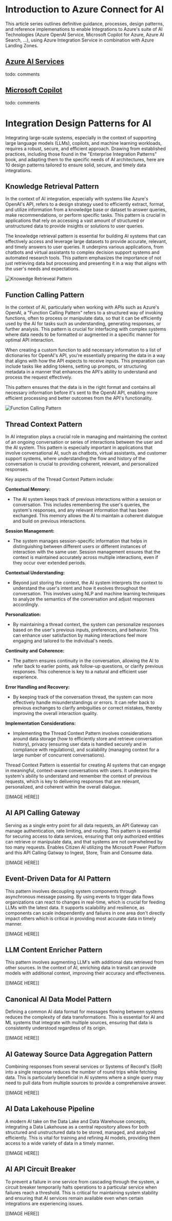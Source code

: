 # Introduction to Azure Connect for AI

This article series outlines definitive guidance, processes, design patterns, and reference implemenations to enable Integrations to Azure's suite of AI Technologies (Azure OpenAI Service, Microsoft Copilot for Azure, Azure AI Search, ...), using Azure Integration Service in combination with Azure Landing Zones. 

## [Azure AI Services](https://learn.microsoft.com/en-us/azure/ai-services/what-are-ai-services)

todo: comments

## [Microsoft Copilot](https://azure.microsoft.com/en-us/products/copilot )

todo: comments

# Integration Design Patterns for AI

Integrating large-scale systems, especially in the context of supporting large language models (LLMs), copilots, and machine learning workloads, requires a robust, secure, and efficient approach. Drawing from established practices, including those found in the "Enterprise Integration Patterns" book, and adapting them to the specific needs of AI architectures, here are 10 design patterns tailored to ensure solid, secure, and timely data integrations.

## Knowledge Retrieval Pattern

In the context of AI integration, especially with systems like Azure's OpenAI's API, refers to a design strategy used to efficiently extract, format, and utilize information from a knowledge base or dataset to answer queries, make recommendations, or perform specific tasks. This pattern is crucial in applications that rely on accessing a vast amount of structured or unstructured data to provide insights or solutions to user queries.

The knowledge retrieval pattern is essential for building AI systems that can effectively access and leverage large datasets to provide accurate, relevant, and timely answers to user queries. It underpins various applications, from chatbots and virtual assistants to complex decision support systems and automated research tools. This pattern emphasizes the importance of not just retrieving data but processing and presenting it in a way that aligns with the user's needs and expectations.

![Knowedge Retrieveal Pattern](https://github.com/dmarley/Azure-Connect-AI/blob/main/Images/KnowledgeRetrievalPattern.png?raw=true)

## Function Calling Pattern

In the context of AI, particularly when working with APIs such as Azure's OpenAI, a "Function Calling Pattern" refers to a structured way of invoking functions, often to process or manipulate data, so that it can be efficiently used by the AI for tasks such as understanding, generating responses, or further analysis. This pattern is crucial for interfacing with complex systems where data needs to be formatted or augmented in a specific manner for optimal API interaction.

When creating a custom function to add necessary information to a list of dictionaries for OpenAI's API, you're essentially preparing the data in a way that aligns with how the API expects to receive inputs. This preparation can include tasks like adding tokens, setting up prompts, or structuring metadata in a manner that enhances the API's ability to understand and process the request effectively.

This pattern ensures that the data is in the right format and contains all necessary information before it's sent to the OpenAI API, enabling more efficient processing and better outcomes from the API's functionality.

![Function Calling Pattern](https://github.com/dmarley/Azure-Connect-AI/blob/main/Images/FunctionCallingPlattern.png?raw=true)

## 

## Thread Context Pattern

In AI integration plays a crucial role in managing and maintaining the context of an ongoing conversation or series of interactions between the user and the AI system. This pattern is especially important in applications that involve conversational AI, such as chatbots, virtual assistants, and customer support systems, where understanding the flow and history of the conversation is crucial to providing coherent, relevant, and personalized responses.

Key aspects of the Thread Context Pattern include:

**Contextual Memory:**

- The AI system keeps track of previous interactions within a session or conversation. This includes remembering the user's queries, the system's responses, and any relevant information that has been exchanged. This memory allows the AI to maintain a coherent dialogue and build on previous interactions.

**Session Management:**

- The system manages session-specific information that helps in distinguishing between different users or different instances of interaction with the same user. Session management ensures that the context is maintained accurately across multiple interactions, even if they occur over extended periods.

**Contextual Understanding:**

- Beyond just storing the context, the AI system interprets the context to understand the user's intent and how it evolves throughout the conversation. This involves using NLP and machine learning techniques to analyze the semantics of the conversation and adjust responses accordingly.

**Personalization:**

- By maintaining a thread context, the system can personalize responses based on the user's previous inputs, preferences, and behavior. This can enhance user satisfaction by making interactions feel more engaging and tailored to the individual's needs.

**Continuity and Coherence:**

- The pattern ensures continuity in the conversation, allowing the AI to refer back to earlier points, ask follow-up questions, or clarify previous responses. This coherence is key to a natural and efficient user experience.

**Error Handling and Recovery:**

- By keeping track of the conversation thread, the system can more effectively handle misunderstandings or errors. It can refer back to previous exchanges to clarify ambiguities or correct mistakes, thereby improving the overall interaction quality.

**Implementation Considerations:**

- Implementing the Thread Context Pattern involves considerations around data storage (how to efficiently store and retrieve conversation history), privacy (ensuring user data is handled securely and in compliance with regulations), and scalability (managing context for a large number of concurrent conversations).

Thread Context Pattern is essential for creating AI systems that can engage in meaningful, context-aware conversations with users. It underpins the system's ability to understand and remember the context of previous requests, which is key to delivering responses that are relevant, personalized, and coherent within the overall dialogue.

[[IMAGE HERE]]

## **AI API Calling Gateway**

Serving as a single entry point for all data requests, an API Gateway can manage authentication, rate limiting, and routing. This pattern is essential for securing access to data services, ensuring that only authorized entities can retrieve or manipulate data, and that systems are not overwhelmed by too many requests.  Enables Citizen AI utilizing the Microsoft Power Platform and this API Calling Gatway to Ingest, Store, Train and Consume data.

[[IMAGE HERE]]

## 

## Event-Driven Data for AI Pattern

This pattern involves decoupling system components through asynchronous message passing. By using events to trigger data flows organizations can react to changes in real-time, which is crucial for feeding LLMs with the latest data. It supports scalability and resilience, as components can scale independently and failures in one area don't directly impact others which is critical in providing most accurate data in timely manner.

[[IMAGE HERE]]

## LLM Content Enricher Pattern

This pattern involves augmenting LLM's with additional data retrieved from other sources. In the context of AI, enriching data in transit can provide models with additional context, improving their accuracy and effectiveness.

[[IMAGE HERE]]

## Canonical AI Data Model Pattern

Defining a common AI data format for messages flowing between systems reduces the complexity of data transformations. This is essential for AI and ML systems that integrate with multiple sources, ensuring that data is consistently understood regardless of its origin.

[[IMAGE HERE]]

## AI Gateway Source Data Aggregation Pattern

Combining responses from several services or Systems of Record's (SoR) into a single response reduces the number of round trips while fetching data. This is particularly beneficial in AI systems where a single query may need to pull data from multiple sources to provide a comprehensive answer.

[[IMAGE HERE]]

## AI Data Lakehouse Pipeline

A modern AI take on the Data Lake and Data Warehouse concepts, integrating a Data Lakehouse as a central repository allows for both structured and unstructured data to be stored, managed, and analyzed efficiently. This is vital for training and refining AI models, providing them access to a wide variety of data in a timely manner.

[[IMAGE HERE]]

## AI API Circuit Breaker

To prevent a failure in one service from cascading through the system, a circuit breaker temporarily halts operations to a particular service when failures reach a threshold. This is critical for maintaining system stability and ensuring that AI services remain available even when certain integrations are experiencing issues.

[[IMAGE HERE]]
